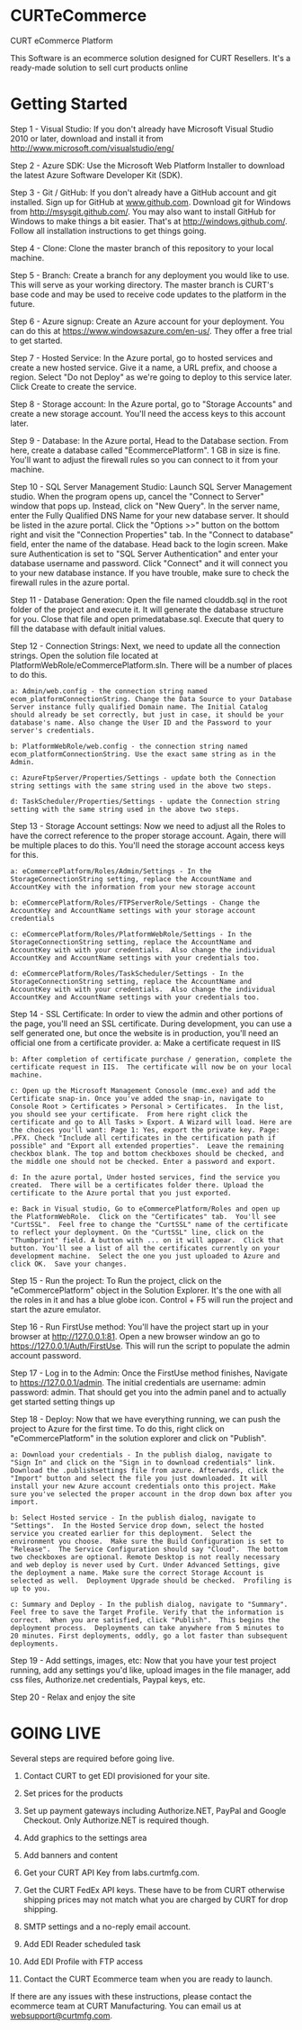 CURTeCommerce
=============

CURT eCommerce Platform

This Software is an ecommerce solution designed for CURT Resellers.  It's a ready-made solution to sell curt products online

Getting Started
===============

Step 1 - Visual Studio:
If you don't already have Microsoft Visual Studio 2010 or later, download and install it from http://www.microsoft.com/visualstudio/eng/

Step 2 - Azure SDK:
Use the Microsoft Web Platform Installer to download the latest Azure Software Developer Kit (SDK).

Step 3 - Git / GitHub:
If you don't already have a GitHub account and git installed. Sign up for GitHub at www.github.com. Download git for Windows from http://msysgit.github.com/.  You may also want to install GitHub for Windows to make things a bit easier.  That's at http://windows.github.com/.  Follow all installation instructions to get things going.

Step 4 - Clone:
Clone the master branch of this repository to your local machine.

Step 5 - Branch:
Create a branch for any deployment you would like to use.  This will serve as your working directory.  The master branch is CURT's base code and may be used to receive code updates to the platform in the future.

Step 6 - Azure signup:
Create an Azure account for your deployment.  You can do this at https://www.windowsazure.com/en-us/.  They offer a free trial to get started.

Step 7 - Hosted Service:
In the Azure portal, go to hosted services and create a new hosted service.  Give it a name, a URL prefix, and choose a region.  Select "Do not Deploy" as we're going to deploy to this service later.  Click Create to create the service.

Step 8 - Storage account:
In the Azure portal, go to "Storage Accounts" and create a new storage account.  You'll need the access keys to this account later.

Step 9 - Database:
In the Azure portal, Head to the Database section.  From here, create a database called "EcommercePlatform".  1 GB in size is fine.  You'll want to adjust the firewall rules so you can connect to it from your machine.

Step 10 - SQL Server Management Studio:
Launch SQL Server Management studio.  When the program opens up, cancel the "Connect to Server" window that pops up.  Instead, click on "New Query".  In the server name, enter the Fully Qualified DNS Name for your new database server.  It should be listed in the azure portal. Click the "Options >>" button on the bottom right and visit the "Connection Properties" tab.  In the "Connect to database" field, enter the name of the database. Head back to the login screen.  Make sure Authentication is set to "SQL Server Authentication" and enter your database username and password. Click "Connect" and it will connect you to your new database instance.  If you have trouble, make sure to check the firewall rules in the azure portal.

Step 11 - Database Generation:
Open the file named clouddb.sql in the root folder of the project and execute it.  It will generate the database structure for you. Close that file and open primedatabase.sql.  Execute that query to fill the database with default initial values.

Step 12 - Connection Strings:
Next, we need to update all the connection strings. Open the solution file located at PlatformWebRole/eCommercePlatform.sln. There will be a number of places to do this.
	
	a: Admin/web.config - the connection string named ecom_platformConnectionString. Change the Data Source to your Database Server instance fully qualified Domain name. The Initial Catalog should already be set correctly, but just in case, it should be your database's name. Also change the User ID and the Password to your server's credentials.

	b: PlatformWebRole/web.config - the connection string named ecom_platformConnectionString. Use the exact same string as in the Admin.

	c: AzureFtpServer/Properties/Settings - update both the Connection string settings with the same string used in the above two steps.

	d: TaskScheduler/Properties/Settings - update the Connection string setting with the same string used in the above two steps.

Step 13 - Storage Account settings:
Now we need to adjust all the Roles to have the correct reference to the proper storage account. Again, there will be multiple places to do this. You'll need the storage account access keys for this.

	a: eCommercePlatform/Roles/Admin/Settings - In the StorageConnectionString setting, replace the AccountName and AccountKey with the information from your new storage account

	b: eCommercePlatform/Roles/FTPServerRole/Settings - Change the AccountKey and AccountName settings with your storage account credentials

	c: eCommercePlatform/Roles/PlatformWebRole/Settings - In the StorageConnectionString setting, replace the AccountName and AccountKey with with your credentials.  Also change the individual AccountKey and AccountName settings with your credentials too.

	d: eCommercePlatform/Roles/TaskScheduler/Settings - In the StorageConnectionString setting, replace the AccountName and AccountKey with with your credentials.  Also change the individual AccountKey and AccountName settings with your credentials too.

Step 14 - SSL Certificate:
In order to view the admin and other portions of the page, you'll need an SSL certificate.  During development, you can use a self generated one, but once the website is in production, you'll need an official one from a certificate provider.
	a: Make a certificate request in IIS

	b: After completion of certificate purchase / generation, complete the certificate request in IIS.  The certificate will now be on your local machine.

	c: Open up the Microsoft Management Conosole (mmc.exe) and add the Certificate snap-in. Once you've added the snap-in, navigate to Console Root > Certificates > Personal > Certificates.  In the list, you should see your certificate.  From here right click the certificate and go to All Tasks > Export. A Wizard will load. Here are the choices you'll want: Page 1: Yes, export the private key. Page: .PFX. Check "Include all certificates in the certification path if possible" and "Export all extended properties".  Leave the remaining checkbox blank. The top and bottom checkboxes should be checked, and the middle one should not be checked. Enter a password and export.

	d: In the azure portal, Under hosted services, find the service you created.  There will be a certificates folder there. Upload the certificate to the Azure portal that you just exported.

	e: Back in Visual studio, Go to eCommercePlatform/Roles and open up the PlatformWebRole.  Click on the "Certificates" tab.  You'll see "CurtSSL".  Feel free to change the "CurtSSL" name of the certificate to reflect your deployment. On the "CurtSSL" line, click on the "Thumbprint" field. A button with ... on it will appear.  Click that button. You'll see a list of all the certificates currently on your development machine.  Select the one you just uploaded to Azure and click OK.  Save your changes.

Step 15 - Run the project:
To Run the project, click on the "eCommercePlatform" object in the Solution Explorer.  It's the one with all the roles in it and has a blue globe icon.  Control + F5 will run the project and start the azure emulator.

Step 16 - Run FirstUse method:
You'll have the project start up in your browser at http://127.0.0.1:81. Open a new browser window an go to https://127.0.0.1/Auth/FirstUse.  This will run the script to populate the admin account password.

Step 17 - Log in to the Admin:
Once the FirstUse method finishes, Navigate to https://127.0.0.1/admin.  The initial credentials are username: admin password: admin.  That should get you into the admin panel and to actually get started setting things up

Step 18 - Deploy:
Now that we have everything running, we can push the project to Azure for the first time. To do this, right click on "eCommercePlatform" in the solution explorer and click on "Publish".
	
	a: Download your credentials - In the publish dialog, navigate to "Sign In" and click on the "Sign in to download credentials" link.  Download the .publishsettings file from azure. Afterwards, click the "Import" button and select the file you just downloaded. It will install your new Azure account credentials onto this project. Make sure you've selected the proper account in the drop down box after you import.

	b: Select Hosted service - In the publish dialog, navigate to "Settings".  In the Hosted Service drop down, select the hosted service you created earlier for this deployment.  Select the environment you choose.  Make sure the Build Configuration is set to "Release".  The Service Configuration should say "Cloud".  The bottom two checkboxes are optional. Remote Desktop is not really necessary and web deploy is never used by Curt. Under Advanced Settings, give the deployment a name. Make sure the correct Storage Account is selected as well.  Deployment Upgrade should be checked.  Profiling is up to you.

	c: Summary and Deploy - In the publish dialog, navigate to "Summary". Feel free to save the Target Profile. Verify that the information is correct.  When you are satisfied, click "Publish".  This begins the deployment process.  Deployments can take anywhere from 5 minutes to 20 minutes. First deployments, oddly, go a lot faster than subsequent deployments.

Step 19 - Add settings, images, etc:
Now that you have your test project running, add any settings you'd like, upload images in the file manager, add css files, Authorize.net credentials, Paypal keys, etc.

Step 20 - Relax and enjoy the site


GOING LIVE
==========

Several steps are required before going live.

1. Contact CURT to get EDI provisioned for your site.

2. Set prices for the products

3. Set up payment gateways including Authorize.NET, PayPal and Google Checkout.  Only Authorize.NET is required though.

4. Add graphics to the settings area

5. Add banners and content

6. Get your CURT API Key from labs.curtmfg.com.

7. Get the CURT FedEx API keys.  These have to be from CURT otherwise shipping prices may not match what you are charged by CURT for drop shipping.

8. SMTP settings and a no-reply email account.

9. Add EDI Reader scheduled task

10. Add EDI Profile with FTP access

11. Contact the CURT Ecommerce team when you are ready to launch.


If there are any issues with these instructions, please contact the ecommerce team at CURT Manufacturing.  You can email us at websupport@curtmfg.com.